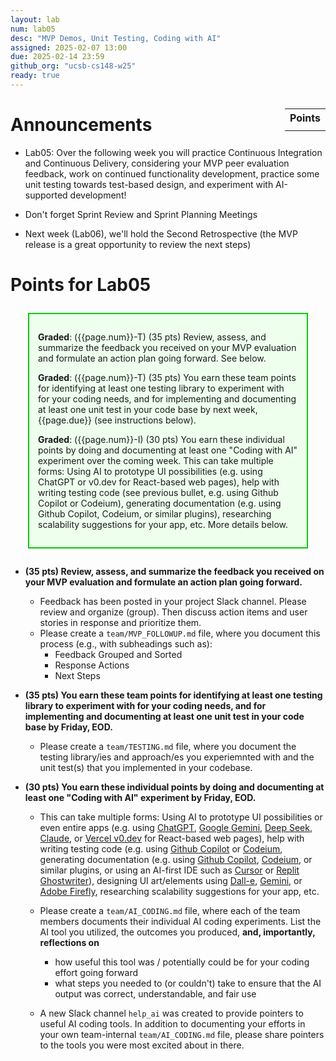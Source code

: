 ```yaml
---
layout: lab
num: lab05
desc: "MVP Demos, Unit Testing, Coding with AI"
assigned: 2025-02-07 13:00
due: 2025-02-14 23:59
github_org: "ucsb-cs148-w25"
ready: true
---
```


<style>
div.grade { margin: 2em; padding: 1em; border: 2px solid #0c0; background-color: #efe; }   
</style>

<div style="float:right; width: auto;">

<table style="margin-top:1em;">
<tr>
   <th>Points</th>
</tr>
<tr>
   <td class="pointCount"></td>
</tr>
</table>

</div>


# Announcements
* Lab05: Over the following week you will practice Continuous Integration and Continuous Delivery, considering your MVP peer evaluation feedback, work on continued functionality development, practice some unit testing towards test-based design, and experiment with AI-supported development! 
* Don't forget Sprint Review and Sprint Planning Meetings 

* Next week (Lab06), we'll hold the Second Retrospective (the MVP release is a great opportunity to review the next steps)


# Points for Lab05

<div class="grade" markdown="1">

**Graded**: ({{page.num}}-T) (35 pts) Review, assess, and summarize the feedback you received on your MVP evaluation and formulate an action plan going forward. See below.

**Graded**: ({{page.num}}-T) (35 pts) You earn these team points for identifying at least one testing library to experiment with for your coding needs, and for implementing and documenting at least one unit test in your code base by next week, {{page.due}} (see instructions below).

**Graded**: ({{page.num}}-I) (30 pts) You earn these individual points by doing and documenting at least one "Coding with AI" experiment over the coming week. This can take multiple forms: Using AI to prototype UI possibilities (e.g. using ChatGPT or v0.dev for React-based web pages), help with writing testing code (see previous bullet, e.g. using Github Copilot or Codeium), generating documentation (e.g. using Github Copilot, Codeium, or similar plugins), researching scalability suggestions for your app, etc. More details below. 

</div>

* **(35 pts) Review, assess, and summarize the feedback you received on your MVP evaluation and formulate an action plan going forward.**
    * Feedback has been posted in your project Slack channel. Please review and organize (group). Then discuss action items and user stories in response and prioritize them.  
    * Please create a `team/MVP_FOLLOWUP.md` file, where you document this process (e.g., with subheadings such as):  
        * Feedback Grouped and Sorted 
        * Response Actions 
        * Next Steps    

* **(35 pts) You earn these team points for identifying at least one testing library to experiment with for your coding needs, and for implementing and documenting at least one unit test in your code base by Friday, EOD.**
    * Please create a `team/TESTING.md` file, where you document the testing library/ies and approach/es you experiemnted with and the unit test(s) that you implemented in your codebase. 

* **(30 pts) You earn these individual points by doing and documenting at least one "Coding with AI" experiment by Friday, EOD.**
    * This can take multiple forms: Using AI to prototype UI possibilities or even entire apps (e.g. using [ChatGPT](https://chat.openai.com/), [Google Gemini](https://gemini.google.com), [Deep Seek](https://www.deepseek.com/), [Claude](https://claude.ai/), or [Vercel v0.dev](http://v0.dev/) for React-based web pages), help with writing testing code (e.g. using [Github Copilot](https://github.com/features/copilot) or [Codeium](https://codeium.com), generating documentation (e.g. using [Github Copilot](https://github.com/features/copilot), [Codeium](https://codeium.com), or similar plugins, or using an AI-first IDE such as [Cursor](https://www.cursor.com/) or [Replit Ghostwriter](https://replit.com/learn/intro-to-ghostwriter)), designing UI art/elements using [Dall-e](https://openai.com/dall-e-3), [Gemini](https://gemini.google.com), or [Adobe Firefly](https://firefly.adobe.com/), researching scalability suggestions for your app, etc.
    * Please create a `team/AI_CODING.md` file, where each of the team members documents their individual AI coding experiments. List the AI tool you utilized, the outcomes you produced, **and, importantly, reflections on** 
        * how useful this tool was / potentially could be for your coding effort going forward
        * what steps you needed to (or couldn't) take to ensure that the AI output was correct, understandable, and fair use  

    * A new Slack channel `help_ai` was created to provide pointers to useful AI coding tools. In addition to documenting your efforts in your own team-internal `team/AI_CODING.md` file, please share pointers to the tools you were most excited about in there.  
